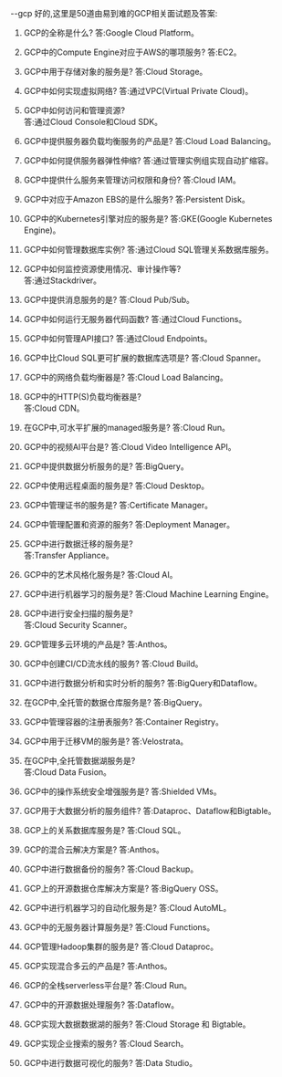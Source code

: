 --gcp
好的,这里是50道由易到难的GCP相关面试题及答案:

1. GCP的全称是什么?
   答:Google Cloud Platform。

2. GCP中的Compute Engine对应于AWS的哪项服务?
   答:EC2。

3. GCP中用于存储对象的服务是?
   答:Cloud Storage。

4. GCP中如何实现虚拟网络?
   答:通过VPC(Virtual Private Cloud)。

5. GCP中如何访问和管理资源?  
   答:通过Cloud Console和Cloud SDK。

6. GCP中提供服务器负载均衡服务的产品是?
   答:Cloud Load Balancing。

7. GCP中如何提供服务器弹性伸缩?
   答:通过管理实例组实现自动扩缩容。

8. GCP中提供什么服务来管理访问权限和身份?
   答:Cloud IAM。

9. GCP中对应于Amazon EBS的是什么服务?
   答:Persistent Disk。

10. GCP中的Kubernetes引擎对应的服务是?
    答:GKE(Google Kubernetes Engine)。

11. GCP中如何管理数据库实例?
    答:通过Cloud SQL管理关系数据库服务。

12. GCP中如何监控资源使用情况、审计操作等?  
    答:通过Stackdriver。

13. GCP中提供消息服务的是?
    答:Cloud Pub/Sub。

14. GCP中如何运行无服务器代码函数?
    答:通过Cloud Functions。

15. GCP中如何管理API接口?
    答:通过Cloud Endpoints。

16. GCP中比Cloud SQL更可扩展的数据库选项是?
    答:Cloud Spanner。

17. GCP中的网络负载均衡器是?
    答:Cloud Load Balancing。

18. GCP中的HTTP(S)负载均衡器是?  
    答:Cloud CDN。

19. 在GCP中,可水平扩展的managed服务是?
    答:Cloud Run。

20. GCP中的视频AI平台是?
    答:Cloud Video Intelligence API。

21. GCP中提供数据分析服务的是?
    答:BigQuery。

22. GCP中使用远程桌面的服务是?
    答:Cloud Desktop。

23. GCP中管理证书的服务是?
    答:Certificate Manager。

24. GCP中管理配置和资源的服务?
    答:Deployment Manager。

25. GCP中进行数据迁移的服务是?  
    答:Transfer Appliance。

26. GCP中的艺术风格化服务是?
    答:Cloud AI。

27. GCP中进行机器学习的服务是?
    答:Cloud Machine Learning Engine。

28. GCP中进行安全扫描的服务是?  
    答:Cloud Security Scanner。

29. GCP管理多云环境的产品是?
    答:Anthos。

30. GCP中创建CI/CD流水线的服务?
    答:Cloud Build。

31. GCP中进行数据分析和实时分析的服务?
    答:BigQuery和Dataflow。

32. 在GCP中,全托管的数据仓库服务是?
    答:BigQuery。

33. GCP中管理容器的注册表服务?
    答:Container Registry。

34. GCP中用于迁移VM的服务是?
    答:Velostrata。

35. 在GCP中,全托管数据湖服务是?  
    答:Cloud Data Fusion。

36. GCP中的操作系统安全增强服务是?
    答:Shielded VMs。

37. GCP用于大数据分析的服务组件?
    答:Dataproc、Dataflow和Bigtable。

38. GCP上的关系数据库服务是?
    答:Cloud SQL。

39. GCP的混合云解决方案是?
    答:Anthos。

40. GCP中进行数据备份的服务?
    答:Cloud Backup。

41. GCP上的开源数据仓库解决方案是?
    答:BigQuery OSS。

42. GCP中进行机器学习的自动化服务是?
    答:Cloud AutoML。

43. GCP中的无服务器计算服务是?
    答:Cloud Functions。

44. GCP管理Hadoop集群的服务是?
    答:Cloud Dataproc。

45. GCP实现混合多云的产品是?
    答:Anthos。

46. GCP的全栈serverless平台是?
    答:Cloud Run。

47. GCP中的开源数据处理服务?
    答:Dataflow。

48. GCP实现大数据数据湖的服务?
    答:Cloud Storage 和 Bigtable。

49. GCP实现企业搜索的服务?
    答:Cloud Search。

50. GCP中进行数据可视化的服务?
    答:Data Studio。